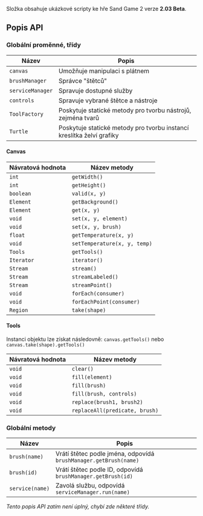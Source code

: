 Složka obsahuje ukázkové scripty ke hře Sand Game 2 verze <b>2.03 Beta</b>.

## Popis API

### Globální proměnné, třídy

Název            | Popis
---------------- | ------------------------------
`canvas`         | Umožňuje manipulaci s plátnem
`brushManager`   | Správce "štětců"
`serviceManager` | Spravuje dostupné služby
`controls`       | Spravuje vybrané štětce a nástroje
`ToolFactory`    | Poskytuje statické metody pro tvorbu nástrojů, zejména tvarů
`Turtle`         | Poskytuje statické metody pro tvorbu instancí kreslítka želví grafiky

#### Canvas
Návratová hodnota  | Název metody
------------------ | ---------------
`int`      | `getWidth()`
`int`      | `getHeight()`
`boolean`  | `valid(x, y)`
`Element`  | `getBackground()`
`Element`  | `get(x, y)`
`void`     | `set(x, y, element)`
`void`     | `set(x, y, brush)`
`float`    | `getTemperature(x, y)`
`void`     | `setTemperature(x, y, temp)`
`Tools`    | `getTools()`
`Iterator` | `iterator()`
`Stream`   | `stream()`
`Stream`   | `streamLabeled()`
`Stream`   | `streamPoint()`
`void`     | `forEach(consumer)`
`void`     | `forEachPoint(consumer)`
`Region`   | `take(shape)`

#### Tools
Instanci objektu lze získat následovně: `canvas.getTools()` nebo `canvas.take(shape).getTools()`

Návratová hodnota  | Název metody
------------------ | ----------------
`void` | `clear()`
`void` | `fill(element)`
`void` | `fill(brush)`
`void` | `fill(brush, controls)`
`void` | `replace(brush1, brush2)`
`void` | `replaceAll(predicate, brush)`

### Globální metody

Název           | Popis
--------------- | ----------------------------------------------------------------
`brush(name)`   | Vrátí štětec podle jména, odpovídá `brushManager.getBrush(name)`
`brush(id)`     | Vrátí štětec podle ID, odpovídá `brushManager.getBrush(id)`
`service(name)` | Zavolá službu, odpovídá `serviceManager.run(name)`

*Tento popis API zatím není úplný, chybí zde některé třídy.*
